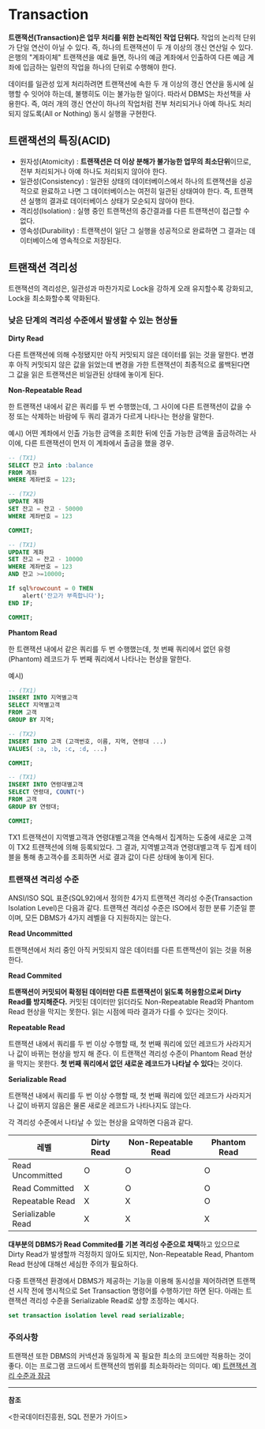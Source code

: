 # Transaction

**트랜잭션(Transaction)은 업무 처리를 위한 논리적인 작업 단위다.** 작업의 논리적 단위가 단일 연산이 아닐 수 있다. 즉, 하나의 트랜잭션이 두 개 이상의 갱신 연산일 수 있다. 은행의 "계좌이체" 트랜잭션을 예로 들면, 하나의 예금 계좌에서 인출하여 다른 예금 계좌에 입금하는 일련의 작업을 하나의 단위로 수행해야 한다.

데이터를 일관성 있게 처리하려면 트랜잭션에 속한 두 개 이상의 갱신 연산을 동시에 실행할 수 잇어야 하는데, 불행히도 이는 불가능한 일이다. 따라서 DBMS는 차선책을 사용한다. 즉, 여러 개의 갱신 연산이 하나의 작업처럼 전부 처리되거나 아예 하나도 처리되지 않도록(All or Nothing) 동시 실행을 구현한다.

## 트랜잭션의 특징(ACID)

- 원자성(Atomicity) : **트랜잭션은 더 이상 분해가 불가능한 업무의 최소단위**이므로, 전부 처리되거나 아예 하나도 처리되지 않아야 한다.
- 일관성(Consistency) : 일관된 상태의 데이터베이스에서 하나의 트랜잭션을 성공적으로 완료하고 나면 그 데이터베이스는 여전히 일관된 상태여야 한다. 즉, 트랜잭션 실행의 결과로 데이터베이스 상태가 모순되지 않아야 한다.
- 격리성(Isolation) : 실행 중인 트랜잭션의 중간결과를 다른 트랜잭션이 접근할 수 없다.
- 영속성(Durability) : 트랜잭션이 일단 그 실행을 성공적으로 완료하면 그 결과는 데이터베이스에 영속적으로 저장된다.

## 트랜잭션 격리성

트랜잭션의 격리성은, 일관성과 마찬가지로 Lock을 강하게 오래 유지할수록 강화되고, Lock을 최소화할수록 약화된다.

### 낮은 단계의 격리성 수준에서 발생할 수 있는 현상들

**Dirty Read**

다른 트랜잭션에 의해 수정됐지만 아직 커밋되지 않은 데이터를 읽는 것을 말한다. 변경 후 아직 커밋되지 않은 값을 읽었는데 변경을 가한 트랜잭션이 최종적으로 롤백된다면 그 값을 읽은 트랜잭션은 비일관된 상태에 놓이게 된다.

**Non-Repeatable Read**

한 트랜잭션 내에서 같은 쿼리를 두 번 수행했는데, 그 사이에 다른 트랜잭션이 값을 수정 또는 삭제하는 바람에 두 쿼리 결과가 다르게 나타나는 현상을 말한다.

예시) 어떤 계좌에서 인출 가능한 금액을 조회한 뒤에 인출 가능한 금액을 출금하려는 사이에, 다른 트랜잭션이 먼저 이 계좌에서 출금을 했을 경우.

```SQL
-- (TX1)
SELECT 잔고 into :balance
FROM 계좌
WHERE 계좌번호 = 123;

-- (TX2)
UPDATE 계좌
SET 잔고 = 잔고 - 50000
WHERE 계좌번호 = 123

COMMIT;

-- (TX1)
UPDATE 계좌
SET 잔고 = 잔고 - 10000
WHERE 계좌번호 = 123
AND 잔고 >=10000;

If sql%rowcount = 0 THEN
	alert('잔고가 부족합니다');
END IF;

COMMIT;
```

**Phantom Read**

한 트랜잭션 내에서 같은 쿼리를 두 번 수행했는데, 첫 번째 쿼리에서 없던 유령(Phantom) 레코드가 두 번째 쿼리에서 나타나는 현상을 말한다.

예시)

```sql
-- (TX1)
INSERT INTO 지역별고객
SELECT 지역별고객
FROM 고객
GROUP BY 지역;

-- (TX2)
INSERT INTO 고객 (고객번호, 이름, 지역, 연령대 ...)
VALUES( :a, :b, :c, :d, ...)

COMMIT;

-- (TX1)
INSERT INTO 연령대별고객
SELECT 연령대, COUNT(*)
FROM 고객
GROUP BY 연령대;

COMMIT;
```

TX1 트랜잭션이 지역별고객과 연령대별고객을 연속해서 집계하는 도중에 새로운 고객이 TX2 트랜잭션에 의해 등록되었다. 그 결과, 지역별고객과 연령대별고객 두 집계 테이블을 통해 총고객수를 조회하면 서로 결과 값이 다른 상태에 놓이게 된다.

### 트랜잭션 격리성 수준

ANSI/ISO SQL 표준(SQL92)에서 정의한 4가지 트랜잭션 격리성 수준(Transaction Isolation Level)은 다음과 같다. 트랜잭션 격리성 수준은 ISO에서 정한 분류 기준일 뿐이며, 모든 DBMS가 4가지 레벨을 다 지원하지는 않는다.

**Read Uncommitted**

트랜잭션에서 처리 중인 아직 커밋되지 않은 데이터를 다른 트랜잭션이 읽는 것을 허용한다.

**Read Commited**

**트랜잭션이 커밋되어 확정된 데이터만 다른 트랜잭션이 읽도록 허용함으로써 Dirty Read를 방지해준다.** 커밋된 데이터만 읽더라도 Non-Repeatable Read와 Phantom Read 현상을 막지는 못한다. 읽는 시점에 따라 결과가 다를 수 있다는 것이다.

**Repeatable Read**

트랜잭션 내에서 쿼리를 두 번 이상 수행할 때, 첫 번째 쿼리에 있던 레코드가 사라지거나 값이 바뀌는 현상을 방지 해 준다. 이 트랜잭션 격리성 수준이 Phantom Read 현상을 막지는 못한다. **첫 번째 쿼리에서 없던 새로운 레코드가 나타날 수 있다**는 것이다.

**Serializable Read**

트랜잭션 내에서 쿼리를 두 번 이상 수행할 때, 첫 번째 쿼리에 있던 레코드가 사라지거나 값이 바뀌지 않음은 물론 새로운 레코드가 나타나지도 않는다.

각 격리성 수준에서 나타날 수 있는 현상을 요약하면 다음과 같다.

| 레벨 | Dirty Read | Non-Repeatable Read | Phantom Read |
| --- | --- | --- | --- |
| Read Uncommitted | O | O | O |
| Read Committed | X | O | O |
| Repeatable Read | X | X | O |
| Serializable Read | X | X | X |

**대부분의 DBMS가 Read Commited를 기본 격리성 수준으로 채택**하고 있으므로 Dirty Read가 발생할까 걱정하지 않아도 되지만, Non-Repeatable Read, Phantom Read 현상에 대해선 세심한 주의가 필요하다.

다중 트랜잭션 환경에서 DBMS가 제공하는 기능을 이용해 동시성을 제어하려면 트랜잭션 시작 전에 명시적으로 Set Transaction 명령어를 수행하기만 하면 된다. 아래는 트랜잭션 격리성 수준을 Serializable Read로 상향 조정하는 예시다.

```sql
set transaction isolation level read serializable;
```

### 주의사항

트랜잭션 또한 DBMS의 커넥션과 동일하게 꼭 필요한 최소의 코드에만 적용하는 것이 좋다. 이는 프로그램 코드에서 트랜잭션의 범위를 최소화하라는 의미다. 예)
[트랜잭션 격리 수준과 잠금](https://github.com/eastshine-high/til/blob/main/relational-database/my-sql/innodb-lock.md#%ED%8A%B8%EB%9E%9C%EC%9E%AD%EC%85%98-%EA%B2%A9%EB%A6%AC-%EC%88%98%EC%A4%80%EA%B3%BC-%EC%9E%A0%EA%B8%88)

---

**참조**

<한국데이터진흥원, SQL 전문가 가이드>
